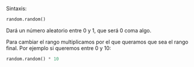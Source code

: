 
Sintaxis:

```python
random.random()
```

Dará un número aleatorio entre 0 y 1, que será 0 coma algo.

Para cambiar el rango multiplicamos por el que queramos que sea el rango final. Por ejemplo si queremos entre 0 y 10:

```python
random.random() * 10
```

